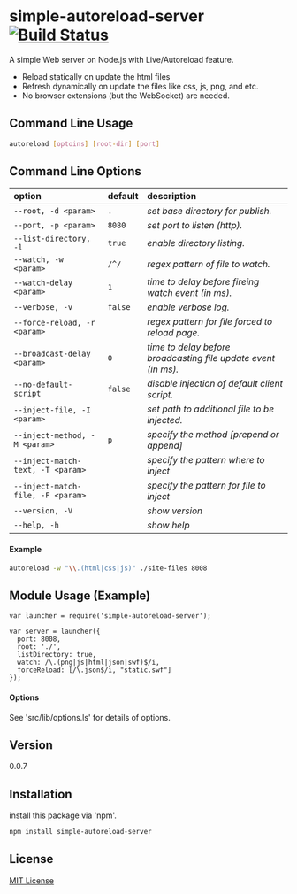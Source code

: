 simple-autoreload-server [![Build Status](https://travis-ci.org/cytb/simple-autoreload-server.png?branch=master)](https://travis-ci.org/cytb/simple-autoreload-server)
========================

A simple Web server on Node.js with Live/Autoreload feature.
  - Reload statically on update the html files
  - Refresh dynamically on update the files like css, js, png, and etc.
  - No browser extensions (but the WebSocket) are needed. 

Command Line Usage
----
```sh
autoreload [optoins] [root-dir] [port]
```

Command Line Options
----

option | default | description
:--- | :--- | :---
`--root, -d <param>` | `.` | _set base directory for publish._
`--port, -p <param>` | `8080` | _set port to listen (http)._
`--list-directory, -l` | `true` | _enable directory listing._
`--watch, -w <param>` | `/^/` | _regex pattern of file to watch._
`--watch-delay <param>` | `1` | _time to delay before fireing watch event (in ms)._
`--verbose, -v` | `false` | _enable verbose log._
`--force-reload, -r <param>` |  | _regex pattern for file forced to reload page._
`--broadcast-delay <param>` | `0` | _time to delay before broadcasting file update event (in ms)._
`--no-default-script` | `false` | _disable injection of default client script._
`--inject-file, -I <param>` |  | _set path to additional file to be injected._
`--inject-method, -M <param>` | `p` | _specify the method [prepend or append]_
`--inject-match-text, -T <param>` |  | _specify the pattern where to inject_
`--inject-match-file, -F <param>` |  | _specify the pattern for file to inject_
`--version, -V` |  | _show version_
`--help, -h` |  | _show help_



#### Example

```sh
autoreload -w "\\.(html|css|js)" ./site-files 8008
```

Module Usage (Example)
----
```
var launcher = require('simple-autoreload-server');

var server = launcher({
  port: 8008,
  root: './',
  listDirectory: true,
  watch: /\.(png|js|html|json|swf)$/i,
  forceReload: [/\.json$/i, "static.swf"]
});
```

#### Options

See 'src/lib/options.ls' for details of options.


Version
----
0.0.7

Installation
--------------
install this package via 'npm'.

```sh
npm install simple-autoreload-server
```

License
----
[MIT License]


[simple-autoreload-server]:https://github.com/cytb/simple-autoreload-server
[MIT License]:http://www.opensource.org/licenses/mit-license.php




